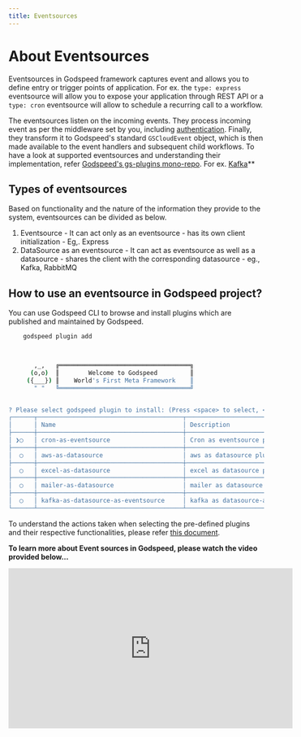 ```yaml
---
title: Eventsources
---
```

# About Eventsources

  Eventsources in Godspeed framework captures event and allows you to define entry or trigger points of application. For ex. the `type: express` eventsource will allow you to expose your application through REST API or a `type: cron` eventsource will allow to schedule a recurring call to a workflow. 
  
  The eventsources listen on the incoming events. They process incoming event as per the middleware set by you, including [authentication](../authentication/overview.md). Finally, they transform it to Godspeed's standard `GSCloudEvent` object, which is then made available to the event handlers and subsequent child workflows. To have a look at supported eventsources and understanding their implementation, refer [Godspeed's gs-plugins mono-repo](https://github.com/godspeedsystems/gs-plugins). For ex. [Kafka](https://github.com/godspeedsystems/gs-plugins/tree/main/plugins/kafka-as-datasource-as-eventsource#godspeed-plugin-kafka-as-datasource-as-eventsource)**


## Types of eventsources 
Based on functionality and the nature of the information they provide to the system, eventsources can be divided as below.

  1. Eventsource
    - It can act only as an eventsource
    - has its own client initialization
    - Eg,. Express
  2. DataSource as an eventsource
    - It can act as eventsource as well as a datasource
    - shares the client with the corresponding datasource
    - eg., Kafka, RabbitMQ

## How to use an eventsource in Godspeed project?

  You can use Godspeed CLI to browse and install plugins which are published and maintained by Godspeed.
```bash
    godspeed plugin add
```

```bash


       ,_,   ╔════════════════════════════════════╗
      (o,o)  ║        Welcome to Godspeed         ║
     ({___}) ║    World's First Meta Framework    ║
       " "   ╚════════════════════════════════════╝


? Please select godspeed plugin to install: (Press <space> to select, <Up and Down> to move rows)
┌──────┬────────────────────────────────────────┬────────────────────────────────────────────────────────────────────────────────┐
│      │ Name                                   │ Description                                                                    │
├──────┼────────────────────────────────────────┼────────────────────────────────────────────────────────────────────────────────┤
│ ❯◯   │ cron-as-eventsource                    │ Cron as eventsource plugin for Godspeed Framework                              │
├──────┼────────────────────────────────────────┼────────────────────────────────────────────────────────────────────────────────┤
│  ◯   │ aws-as-datasource                      │ aws as datasource plugin for Godspeed Framework                                │
├──────┼────────────────────────────────────────┼────────────────────────────────────────────────────────────────────────────────┤
│  ◯   │ excel-as-datasource                    │ excel as datasource plugin for Godspeed Framework                              │
├──────┼────────────────────────────────────────┼────────────────────────────────────────────────────────────────────────────────┤
│  ◯   │ mailer-as-datasource                   │ mailer as datasource plugin for Godspeed Framework                             │
├──────┼────────────────────────────────────────┼────────────────────────────────────────────────────────────────────────────────┤
│  ◯   │ kafka-as-datasource-as-eventsource     │ kafka as datasource-as-eventsource plugin for Godspeed Framework               │
└──────┴────────────────────────────────────────┴────────────────────────────────────────────────────────────────────────────────┘

```

To understand the actions taken when selecting the pre-defined plugins and their respective functionalities, please refer [this document](/docs/microservices-framework/event-sources/event-source-plugins.md).


**To learn more about Event sources in Godspeed, please watch the video provided below…**

<!-- <div style={{ margin: '20px auto', textAlign: 'center' }}>
  <iframe width="560" height="315" src="https://www.youtube.com/embed/WaoWe1dekNk" frameBorder="0" allowFullScreen></iframe>
</div> -->

<div style={{ margin: '20px auto', textAlign: 'center' }}>
  <iframe width="560" height="315" src="https://www.youtube.com/embed/cp1qgIz1PNw?si=4Qngtu-WXoC-LQeY" frameBorder="0" allowFullScreen></iframe>
</div>
